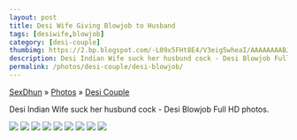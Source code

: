 ```yaml
---
layout: post
title: Desi Wife Giving Blowjob to Husband
tags: [desiwife,blowjob]
category: [desi-couple]
thumbimg: https://2.bp.blogspot.com/-L09x5FHt8E4/V3eig5wheaI/AAAAAAAABJ8/Z0lcx9KpdxU8xkAkWiBNWi62eu2vabnWQCLcB/s200/Desi%2BWife%2BGiving%2BBlowjob%2Bto%2BHusbund%2B%25287%2529.jpg
description: Desi Indian Wife suck her husbund cock - Desi Blowjob Full HD photos.
permalink: /photos/desi-couple/desi-blowjob/
---
```


<div class="breadcrumb">
<span itemscope='itemscope' itemtype='http://data-vocabulary.org/Breadcrumb'><a href="/" itemprop="url"><span title="SexDhun" itemprop='title'>SexDhun</span></a></span>
<span itemscope='itemscope' itemtype='http://data-vocabulary.org/Breadcrumb'>&#187; <a href="/photos/" itemprop="url"><span title="Photos" itemprop='title'>Photos</span></a></span>
<span itemscope='itemscope' itemtype='http://data-vocabulary.org/Breadcrumb'>&#187; <a href="/photos/desi-couple/" itemprop="url"><span title="Desi Couple" itemprop='title'>Desi Couple</span></a></span>
</div>

Desi Indian Wife suck her husbund cock - Desi Blowjob Full HD photos.

<img class="img-responsive" src="https://3.bp.blogspot.com/-LCVLLlQ4eLs/V3eidRo--TI/AAAAAAAABJs/q270CBC5en4pFyL0s6_lLfDzv3_I44l6gCLcB/s1600/Desi%2BWife%2BGiving%2BBlowjob%2Bto%2BHusbund%2B%25281%2529.jpg"/>
<img class="img-responsive" src="https://4.bp.blogspot.com/-ZY1ElO-4hhI/V3eidTohsmI/AAAAAAAABJo/70fRg5zEzPkPoeBlsoUtTrrLHIdB3jHFQCLcB/s1600/Desi%2BWife%2BGiving%2BBlowjob%2Bto%2BHusbund%2B%25282%2529.jpg"/>
<img class="img-responsive" src="https://1.bp.blogspot.com/-y6Z9F2bjx98/V3eidSBbPDI/AAAAAAAABJk/ihlwmL-GRUsjOYcGoAnN2NEOFO6DP2uzACLcB/s1600/Desi%2BWife%2BGiving%2BBlowjob%2Bto%2BHusbund%2B%25283%2529.jpg"/>
<img class="img-responsive" src="https://3.bp.blogspot.com/-dIel3V2fTE8/V3eigWAA2oI/AAAAAAAABJ4/Sti4KfH5DOwGIm5ufLPq9xXlsLFhxnwCACLcB/s1600/Desi%2BWife%2BGiving%2BBlowjob%2Bto%2BHusbund%2B%25284%2529.jpg"/>
<img class="img-responsive" src="https://4.bp.blogspot.com/-Jx-fQMVoVLQ/V3eigYbjGMI/AAAAAAAABJ0/OHkIszp7RZAWwElWKdpB0wNWXT0JXZm4wCLcB/s1600/Desi%2BWife%2BGiving%2BBlowjob%2Bto%2BHusbund%2B%25285%2529.jpg"/>
<img class="img-responsive" src="https://4.bp.blogspot.com/-4f9Yi7yXdEY/V3eifZXVCYI/AAAAAAAABJw/S13lnO_dkBgPKeBBoOuUjOF5zG2ZFpMsQCLcB/s1600/Desi%2BWife%2BGiving%2BBlowjob%2Bto%2BHusbund%2B%25286%2529.jpg"/>
<img class="img-responsive" src="https://2.bp.blogspot.com/-L09x5FHt8E4/V3eig5wheaI/AAAAAAAABJ8/Z0lcx9KpdxU8xkAkWiBNWi62eu2vabnWQCLcB/s1600/Desi%2BWife%2BGiving%2BBlowjob%2Bto%2BHusbund%2B%25287%2529.jpg"/>
<img class="img-responsive" src="https://3.bp.blogspot.com/-pqvrSeKUmcQ/V3eiiJnqYJI/AAAAAAAABKA/vST8zoUVRWswkY4HWmltohRrQNnarMdrwCLcB/s1600/Desi%2BWife%2BGiving%2BBlowjob%2Bto%2BHusbund%2B%25288%2529.jpg"/>
<img class="img-responsive" src="https://2.bp.blogspot.com/-5hw09C9OU4E/V3eiiGMCwNI/AAAAAAAABKE/WVXyrbiLIEMYA2JH1niJp_VY2ib6NMgCwCLcB/s1600/Desi%2BWife%2BGiving%2BBlowjob%2Bto%2BHusbund%2B%25289%2529.jpg"/>